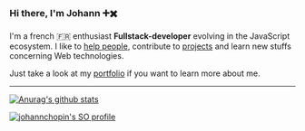 ### Hi there, I'm Johann ➕✖️

I'm a french 🇫🇷 enthusiast **Fullstack-developer** evolving in the JavaScript ecosystem. I like to [help people](https://stackoverflow.com/users/8583669/johannchopin), contribute to [projects](https://cv-johannchopin.web.app/projects) and learn new stuffs concerning Web technologies.

Just take a look at my [portfolio](https://cv-johannchopin.web.app/) if you want to learn more about me.

----

[![Anurag's github stats](https://github-readme-stats.vercel.app/api?username=johannchopin&theme=dark)](https://github.com/anuraghazra/github-readme-stats)


[![johannchopin's SO profile](https://stackoverflow-readme-profile.johannchopin.fr/profile/8583669?theme=dark)](https://stackoverflow-readme-profile.vercel.app/)
